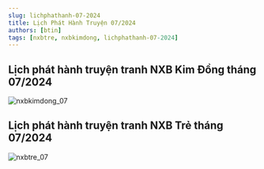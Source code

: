 ```yaml
---
slug: lichphathanh-07-2024
title: Lịch Phát Hành Truyện 07/2024
authors: [btin]
tags: [nxbtre, nxbkimdong, lichphathanh-07-2024]
---
```


## Lịch phát hành truyện tranh NXB Kim Đồng tháng 07/2024

![nxbkimdong_07](nxbkimdong_07.jpeg)

## Lịch phát hành truyện tranh NXB Trẻ tháng 07/2024

![nxbtre_07](nxbtre_07.jpeg)
